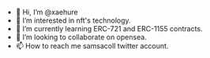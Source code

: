 - 👋 Hi, I’m @xaehure
- 👀 I’m interested in nft's technology.
- 🌱 I’m currently learning ERC-721 and ERC-1155 contracts.
- 💞️ I’m looking to collaborate on opensea.
- 📫 How to reach me samsacoll twitter account.

<!---
xaehure/xaehure is a ✨ special ✨ repository because its `README.md` (this file) appears on your GitHub profile.
You can click the Preview link to take a look at your changes.
--->
